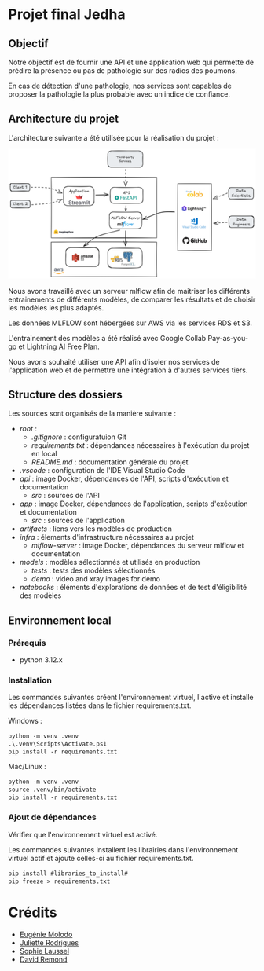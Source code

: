# Projet final Jedha

## Objectif

Notre objectif est de fournir une API et une application web qui permette de prédire la présence ou pas de pathologie sur des radios des poumons.

En cas de détection d'une pathologie, nos services sont capables de proposer la pathologie la plus probable avec un indice de confiance.

## Architecture du projet

L'architecture suivante a été utilisée pour la réalisation du projet :

![](architecture.png)

Nous avons travaillé avec un serveur mlflow afin de maitriser les différents entrainements de différents modèles, de comparer les résultats et de choisir les modèles les plus adaptés.

Les données MLFLOW sont hébergées sur AWS via les services RDS et S3.

L'entrainement des modèles a été réalisé avec Google Collab Pay-as-you-go et Lightning AI Free Plan.

Nous avons souhaité utiliser une API afin d'isoler nos services de l'application web et de permettre une intégration à d'autres services tiers.

## Structure des dossiers

Les sources sont organisés de la manière suivante :
 - *root* :
   - *.gitignore* : configuratuion Git
   - *requirements.txt* : dépendances nécessaires à l'exécution du projet en local
   - *README.md* : documentation générale du projet 
 - *.vscode* : configuration de l'IDE Visual Studio Code
 - *api* : image Docker, dépendances de l'API, scripts d'exécution et documentation
   - *src* : sources de l'API
 - *app* : image Docker, dépendances de l'application, scripts d'exécution et documentation
   - *src* : sources de l'application
 - *artifacts* : liens vers les modèles de production
 - *infra* : élements d'infrastructure nécessaires au projet
   - *mlflow-server* : image Docker, dépendances du serveur mlflow et documentation
 - *models* : modèles sélectionnés et utilisés en production
   - *tests* : tests des modèles sélectionnés
   - *demo* : video and xray images for demo
 - *notebooks* : éléments d'explorations de données et de test d'éligibilité des modèles


## Environnement local

### Prérequis

- python 3.12.x

### Installation

Les commandes suivantes créent l'environnement virtuel, l'active et installe les dépendances listées dans le fichier requirements.txt.

Windows :

```Windows
python -m venv .venv
.\.venv\Scripts\Activate.ps1
pip install -r requirements.txt
```

Mac/Linux :

```Mac/Linux
python -m venv .venv
source .venv/bin/activate
pip install -r requirements.txt
```

### Ajout de dépendances

Vérifier que l'environnement virtuel est activé.

Les commandes suivantes installent les librairies dans l'environnement virtuel actif et ajoute celles-ci au fichier requirements.txt.

```
pip install #libraries_to_install#
pip freeze > requirements.txt
```

# Crédits

- [Eugénie Molodo](https://github.com/Eug-M)
- [Juliette Rodrigues](https://github.com/julietteRDC)
- [Sophie Laussel](https://github.com/lsophie12)
- [David Remond](https://github.com/davidremond)